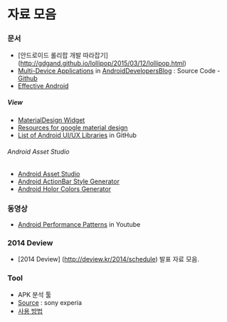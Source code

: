 # 자료 모음
### 문서
* [안드로이드 롤리팝 개발 따라잡기] (http://gdgand.github.io/lollipop/2015/03/12/lollipop.html)
* [Multi-Device Applications](http://android-developers.blogspot.kr/2015/03/a-new-reference-app-for-multi-device.html) in [AndroidDevelopersBlog](http://android-developers.blogspot.kr/) : Source Code - [Github](https://github.com/googlesamples/android-UniversalMusicPlayer?utm_campaign=music-sample-3-15&utm_source=dac&utm_medium=blog)
* [Effective Android](http://orhanobut.github.io/effective-android/)

##### View
* [MaterialDesign Widget](http://www.kmshack.kr/%EC%95%88%EB%93%9C%EB%A1%9C%EC%9D%B4%EB%93%9C-%EB%A8%B8%ED%8B%B0%EB%A6%AC%EC%96%BC-%EB%94%94%EC%9E%90%EC%9D%B8-%EC%9C%84%EC%A0%AF-%EC%98%A4%ED%94%88%EC%86%8C%EC%8A%A4-21%EA%B0%80%EC%A7%80-2/)
* [Resources for google material design](http://www.3rank.com/resources-for-google-material-design/)
* [List of Android UI/UX Libraries](https://github.com/wasabeef/awesome-android-ui) in GitHub

###### Android Asset Studio
* [Android Asset Studio](http://romannurik.github.io/AndroidAssetStudio/)
 * [Android ActionBar Style Generator](http://jgilfelt.github.io/android-actionbarstylegenerator/)
 * [Android Holor Colors Generator](http://android-holo-colors.com/)

### 동영상
* [Android Performance Patterns](https://www.youtube.com/playlist?list=PLWz5rJ2EKKc9CBxr3BVjPTPoDPLdPIFCE) in Youtube

### 2014 Deview
* [2014 Deview] (http://deview.kr/2014/schedule) 발표 자료 모음.

### Tool
* APK 분석 툴
 * [Source](https://github.com/sonyxperiadev/ApkAnalyser) : sony experia
 * [사용 방법](http://developer.sonymobile.com/knowledge-base/tools/analyse-your-apks-with-apkanalyser/)
